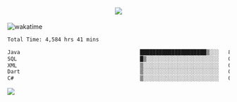 <h1 align="center">
  <img src="https://readme-typing-svg.herokuapp.com/?font=Righteous&size=35&center=true&vCenter=true&width=500&height=70&duration=4000&lines=Hi!+%F0%9F%91%8B+I%27m+Ali%20Osman!;" />
</h1>


![wakatime](https://wakatime.com/share/@aliosmanoktar/3a8ffe71-6da4-4964-913b-2f09afbe53bf.svg?cache=none)
<!--START_SECTION:waka-->

```txt
Total Time: 4,584 hrs 41 mins

Java                                      █████████████████████▒░░░   84.96 %
SQL                                       █▒░░░░░░░░░░░░░░░░░░░░░░░   05.72 %
XML                                       ▒░░░░░░░░░░░░░░░░░░░░░░░░   01.92 %
Dart                                      ▒░░░░░░░░░░░░░░░░░░░░░░░░   01.52 %
C#                                        ▒░░░░░░░░░░░░░░░░░░░░░░░░   00.80 %
```

<!--END_SECTION:waka-->

<img src="https://profile-counter.glitch.me/aliosmanoktar/count.svg" />

